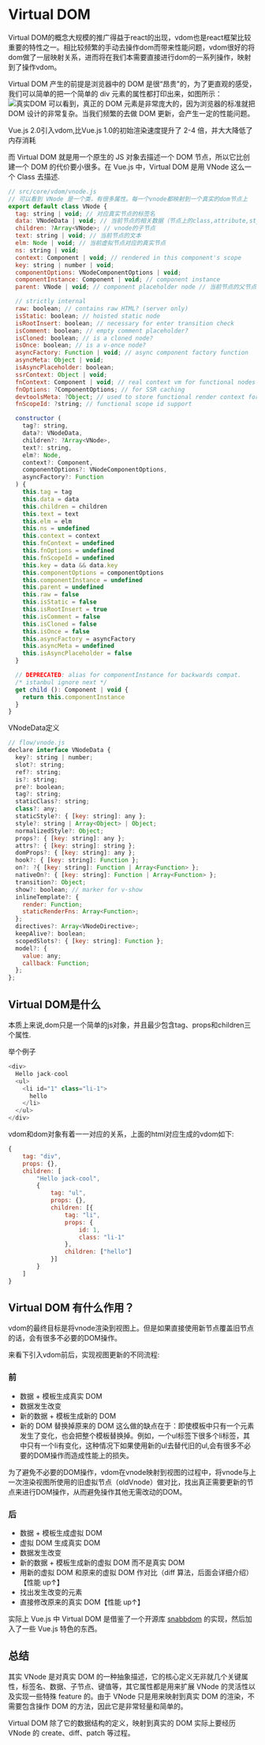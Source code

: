 # Virtual DOM
Virtual DOM的概念大规模的推广得益于react的出现，vdom也是react框架比较重要的特性之一。相比较频繁的手动去操作dom而带来性能问题，vdom很好的将dom做了一层映射关系，进而将在我们本需要直接进行dom的一系列操作，映射到了操作vdom。

Virtual DOM 产生的前提是浏览器中的 DOM 是很“昂贵"的，为了更直观的感受，我们可以简单的把一个简单的 div 元素的属性都打印出来，如图所示：
![真实DOM](../../assets/imgs/vue2/真实DOM.png)
可以看到，真正的 DOM 元素是非常庞大的，因为浏览器的标准就把 DOM 设计的非常复杂。当我们频繁的去做 DOM 更新，会产生一定的性能问题。

Vue.js 2.0引入vdom,比Vue.js 1.0的初始渲染速度提升了 2-4 倍，并大大降低了内存消耗

而 Virtual DOM 就是用一个原生的 JS 对象去描述一个 DOM 节点，所以它比创建一个 DOM 的代价要小很多。在 Vue.js 中，Virtual DOM 是用 VNode 这么一个 Class 去描述.

```js
// src/core/vdom/vnode.js
// 可以看到 VNode 是一个类，有很多属性。每一个vnode都映射到一个真实的dom节点上
export default class VNode {
  tag: string | void; // 对应真实节点的标签名
  data: VNodeData | void; // 当前节点的相关数据（节点上的class,attribute,style以及绑定的事件），是 VNodeData 类型。该类型声明在 flow/vnode.js 中, 见下
  children: ?Array<VNode>; // vnode的子节点
  text: string | void; // 当前节点的文本
  elm: Node | void; // 当前虚拟节点对应的真实节点
  ns: string | void;
  context: Component | void; // rendered in this component's scope
  key: string | number | void;
  componentOptions: VNodeComponentOptions | void;
  componentInstance: Component | void; // component instance
  parent: VNode | void; // component placeholder node // 当前节点的父节点

  // strictly internal
  raw: boolean; // contains raw HTML? (server only)
  isStatic: boolean; // hoisted static node
  isRootInsert: boolean; // necessary for enter transition check
  isComment: boolean; // empty comment placeholder?
  isCloned: boolean; // is a cloned node?
  isOnce: boolean; // is a v-once node?
  asyncFactory: Function | void; // async component factory function
  asyncMeta: Object | void;
  isAsyncPlaceholder: boolean;
  ssrContext: Object | void;
  fnContext: Component | void; // real context vm for functional nodes
  fnOptions: ?ComponentOptions; // for SSR caching
  devtoolsMeta: ?Object; // used to store functional render context for devtools
  fnScopeId: ?string; // functional scope id support

  constructor (
    tag?: string,
    data?: VNodeData,
    children?: ?Array<VNode>,
    text?: string,
    elm?: Node,
    context?: Component,
    componentOptions?: VNodeComponentOptions,
    asyncFactory?: Function
  ) {
    this.tag = tag
    this.data = data
    this.children = children
    this.text = text
    this.elm = elm
    this.ns = undefined
    this.context = context
    this.fnContext = undefined
    this.fnOptions = undefined
    this.fnScopeId = undefined
    this.key = data && data.key
    this.componentOptions = componentOptions
    this.componentInstance = undefined
    this.parent = undefined
    this.raw = false
    this.isStatic = false
    this.isRootInsert = true
    this.isComment = false
    this.isCloned = false
    this.isOnce = false
    this.asyncFactory = asyncFactory
    this.asyncMeta = undefined
    this.isAsyncPlaceholder = false
  }

  // DEPRECATED: alias for componentInstance for backwards compat.
  /* istanbul ignore next */
  get child (): Component | void {
    return this.componentInstance
  }
}
```
VNodeData定义
```js
// flow/vnode.js
declare interface VNodeData {
  key?: string | number;
  slot?: string;
  ref?: string;
  is?: string;
  pre?: boolean;
  tag?: string;
  staticClass?: string;
  class?: any;
  staticStyle?: { [key: string]: any };
  style?: string | Array<Object> | Object;
  normalizedStyle?: Object;
  props?: { [key: string]: any };
  attrs?: { [key: string]: string };
  domProps?: { [key: string]: any };
  hook?: { [key: string]: Function };
  on?: ?{ [key: string]: Function | Array<Function> };
  nativeOn?: { [key: string]: Function | Array<Function> };
  transition?: Object;
  show?: boolean; // marker for v-show
  inlineTemplate?: {
    render: Function;
    staticRenderFns: Array<Function>;
  };
  directives?: Array<VNodeDirective>;
  keepAlive?: boolean;
  scopedSlots?: { [key: string]: Function };
  model?: {
    value: any;
    callback: Function;
  };
};
```

## Virtual DOM是什么
本质上来说,dom只是一个简单的js对象，并且最少包含tag、props和children三个属性.

举个例子
```js
<div>
  Hello jack-cool
  <ul>
    <li id="1" class="li-1">
      hello
    </li>
  </ul>
</div>
```
vdom和dom对象有着一一对应的关系，上面的html对应生成的vdom如下:
```js
{
    tag: "div",
    props: {},
    children: [
        "Hello jack-cool",
        {
            tag: "ul",
            props: {},
            children: [{
                tag: "li",
                props: {
                    id: 1,
                    class: "li-1"
                },
                children: ["hello"]
            }]
        }
    ]
}
```

## Virtual DOM 有什么作用？
vdom的最终目标是将vnode渲染到视图上。但是如果直接使用新节点覆盖旧节点的话，会有很多不必要的DOM操作。

来看下引入vdom前后，实现视图更新的不同流程:

### 前
* 数据 + 模板生成真实 DOM
* 数据发生改变
* 新的数据 + 模板生成新的 DOM
* 新的 DOM 替换掉原来的 DOM
这么做的缺点在于：即使模板中只有一个元素发生了变化，也会把整个模板替换掉。例如，一个ul标签下很多个li标签，其中只有一个li有变化，这种情况下如果使用新的ul去替代旧的ul,会有很多不必要的DOM操作而造成性能上的损失。

为了避免不必要的DOM操作，vdom在vnode映射到视图的过程中，将vnode与上一次渲染视图所使用的旧虚拟节点（oldVnode）做对比，找出真正需要更新的节点来进行DOM操作，从而避免操作其他无需改动的DOM。

### 后
* 数据 + 模板生成虚拟 DOM
* 虚拟 DOM 生成真实 DOM
* 数据发生改变
* 新的数据 + 模板生成新的虚拟 DOM 而不是真实 DOM
* 用新的虚拟 DOM 和原来的虚拟 DOM 作对比（diff 算法，后面会详细介绍）【性能 up↑】
* 找出发生改变的元素
* 直接修改原来的真实 DOM【性能 up↑】


实际上 Vue.js 中 Virtual DOM 是借鉴了一个开源库 [snabbdom](https://github.com/snabbdom/snabbdom) 的实现，然后加入了一些 Vue.js 特色的东西。

## 总结
其实 VNode 是对真实 DOM 的一种抽象描述，它的核心定义无非就几个关键属性，标签名、数据、子节点、键值等，其它属性都是用来扩展 VNode 的灵活性以及实现一些特殊 feature 的。由于 VNode 只是用来映射到真实 DOM 的渲染，不需要包含操作 DOM 的方法，因此它是非常轻量和简单的。

Virtual DOM 除了它的数据结构的定义，映射到真实的 DOM 实际上要经历 VNode 的 create、diff、patch 等过程。